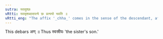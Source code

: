 ```yaml
---
sutra: स्वसुश्छः
vRtti: स्वसृशब्दादपत्ये छः प्रत्ययो भवति ॥
vRtti_eng: "The affix '_chha_' comes in the sense of the descendant, after the word स्वसृ ॥"
---
```

This debars अण् ॥ Thus स्वस्रीयः 'the sister's son.'
